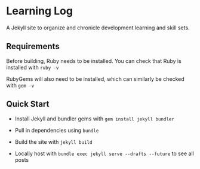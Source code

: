 # Learning Log

A Jekyll site to organize and chronicle development learning and skill sets.

## Requirements

Before building, Ruby needs to be installed. You can check that Ruby is installed with `ruby -v`

RubyGems will also need to be installed, which can similarly be checked with `gem -v`

## Quick Start

- Install Jekyll and bundler gems with `gem install jekyll bundler`

- Pull in dependencies using `bundle`

- Build the site with `jekyll build`

- Locally host with `bundle exec jekyll serve --drafts --future` to see all posts